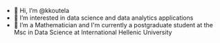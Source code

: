 - 👋 Hi, I’m @kkoutela
- 👀 I’m interested in data science and data analytics applications
- 🌱 I’m a Mathematician and I'm currently a postgraduate student at the Msc in Data Science at International Hellenic University


<!---
kkoutela/kkoutela is a ✨ special ✨ repository because its `README.md` (this file) appears on your GitHub profile.
You can click the Preview link to take a look at your changes.
--->
